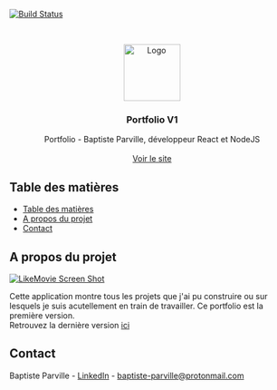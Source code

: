 <!-- PROJECT SHIELDS -->
[![Build Status][build-shield]]()



<!-- PROJECT LOGO -->
<br />
<p align="center">
  <a href="http://portfoliov1.baptjack.fr">
    <img src="https://i.imgur.com/cLUxH7U.png" alt="Logo" width="100" height="100">
  </a>

  <h3 align="center">Portfolio V1</h3>

  <p align="center">
    Portfolio - Baptiste Parville, développeur React et NodeJS
    <br />
    <br />
    <a href="http://portfoliov1.baptjack.fr">Voir le site</a>
  </p>
</p>



<!-- TABLE OF CONTENTS -->
## Table des matières

- [Table des matières](#table-des-matières)
- [A propos du projet](#a-propos-du-projet)
- [Contact](#contact)

<!-- ABOUT THE PROJECT -->
## A propos du projet

[![LikeMovie Screen Shot][product-screenshot]](https://i.imgur.com/IYOJ3VA.png)

Cette application montre tous les projets que j'ai pu construire ou sur lesquels je suis acutellement en train de travailler. Ce portfolio est la première version. <br />
Retrouvez la dernière version <a href="batpjack.fr">ici</a>

<!-- CONTACT -->
## Contact

Baptiste Parville - [LinkedIn](https://linkedin.com/in/baptiste-parville) - baptiste-parville@protonmail.com

<!-- MARKDOWN LINKS & IMAGES -->
[build-shield]: https://img.shields.io/badge/build-passing-brightgreen.svg?style=flat-square
[contributors-shield]: https://img.shields.io/badge/contributors-1-orange.svg?style=flat-square
[license-shield]: https://img.shields.io/badge/license-MIT-blue.svg?style=flat-square
[license-url]: https://choosealicense.com/licenses/mit
[linkedin-shield]: https://img.shields.io/badge/-LinkedIn-black.svg?style=flat-square&logo=linkedin&colorB=555
[linkedin-url]: https://linkedin.com/in/othneildrew
[product-screenshot]: https://i.imgur.com/nSbOqFe.png
